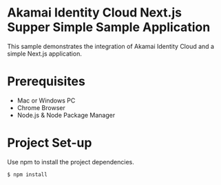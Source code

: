 # Akamai Identity Cloud Next.js Supper Simple Sample Application
This sample demonstrates the integration of Akamai Identity Cloud and a simple
Next.js application.

# Prerequisites
- Mac or Windows PC
- Chrome Browser
- Node.js & Node Package Manager

# Project Set-up
Use npm to install the project dependencies.

```console
$ npm install
```
